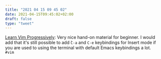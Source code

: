```yaml
---
title: "2021 04 15 09 45 02"
date: 2021-04-15T09:45:02+02:00
draft: false
type: "tweet"
---
```

[Learn Vim Progressively](https://yannesposito.com/Scratch/en/blog/Learn-Vim-Progressively/): Very nice hand-on material for beginner. I would add that it's still possible to add ̀`C-a` and `C-e` keybindings for Insert mode if you are used to using the terminal with default Emacs keybindings a lot. `#vim`

